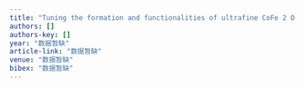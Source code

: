 ```yaml
---
title: "Tuning the formation and functionalities of ultrafine CoFe 2 O 4 nanocrystals via interfacial coherent strain"
authors: []
authors-key: []
year: "数据暂缺"
article-link: "数据暂缺"
venue: "数据暂缺"
bibex: "数据暂缺"
---
```

